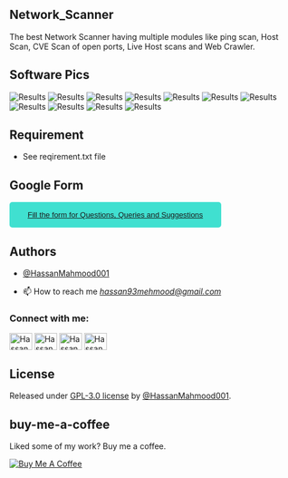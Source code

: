 ## Network_Scanner
The best Network Scanner having multiple modules like ping scan, Host Scan, CVE Scan of open ports, Live Host scans and Web Crawler.


## Software Pics
![Results](https://github.com/Muhammad-Nouman-Ahmed/Network_Scanner/blob/main/img/1.PNG)
![Results](https://github.com/Muhammad-Nouman-Ahmed/Network_Scanner/blob/main/img/2.PNG)
![Results](https://github.com/Muhammad-Nouman-Ahmed/Network_Scanner/blob/main/img/3.PNG)
![Results](https://github.com/Muhammad-Nouman-Ahmed/Network_Scanner/blob/main/img/4.PNG)
![Results](https://github.com/Muhammad-Nouman-Ahmed/Network_Scanner/blob/main/img/5.PNG)
![Results](https://github.com/Muhammad-Nouman-Ahmed/Network_Scanner/blob/main/img/6.PNG)
![Results](https://github.com/Muhammad-Nouman-Ahmed/Network_Scanner/blob/main/img/7.PNG)
![Results](https://github.com/Muhammad-Nouman-Ahmed/Network_Scanner/blob/main/img/8.PNG)
![Results](https://github.com/Muhammad-Nouman-Ahmed/Network_Scanner/blob/main/img/9.PNG)
![Results](https://github.com/Muhammad-Nouman-Ahmed/Network_Scanner/blob/main/img/10.PNG)
![Results](https://github.com/Muhammad-Nouman-Ahmed/Network_Scanner/blob/main/img/11.PNG)


## Requirement
* See reqirement.txt file


## Google Form

<button style="background-color: turquoise; border: none; border-radius: 5px; color: #333; padding: 15px 32px"><a href="https://forms.gle/SYnzFwyqx3fxL3zGA" target="blank"> Fill the form for Questions, Queries and Suggestions</a></button>



## Authors

- [@HassanMahmood001](https://github.com/HassanMahmood001)


- 📫 How to reach me *hassan93mehmood@gmail.com*

<h3 align="left">Connect with me:</h3>
<p align="left">
<a href="https://twitter.com/hassanmehmood01" target="blank"><img align="center" src="https://raw.githubusercontent.com/rahuldkjain/github-profile-readme-generator/master/src/images/icons/Social/twitter.svg" alt="Hassan_Mahmood" height="30" width="40" /></a>
<a href="https://linkedin.com/in/hassanmahmood01" target="blank"><img align="center" src="https://raw.githubusercontent.com/rahuldkjain/github-profile-readme-generator/master/src/images/icons/Social/linked-in-alt.svg" alt="Hassan_Mahmood" height="30" width="40" /></a>
<a href="https://instagram.com/hassanmehmood01" target="blank"><img align="center" src="https://raw.githubusercontent.com/rahuldkjain/github-profile-readme-generator/master/src/images/icons/Social/instagram.svg" alt="Hassan_Mahmood" height="30" width="40" /></a>
<a href="https://www.hackerrank.com/hassanmahmood01" target="blank"><img align="center" src="https://raw.githubusercontent.com/rahuldkjain/github-profile-readme-generator/master/src/images/icons/Social/hackerrank.svg" alt="Hassan_Mahmood" height="30" width="40" /></a>
</p>

## License

Released under [GPL-3.0 license](/LICENSE) by [@HassanMahmood001](https://github.com/HassanMahmood001).


## buy-me-a-coffee
Liked some of my work? Buy me a coffee.

<a href="https://www.buymeacoffee.com/hassan01" target="_blank"><img src="https://bmc-cdn.nyc3.digitaloceanspaces.com/BMC-button-images/custom_images/orange_img.png" alt="Buy Me A Coffee" style="height: auto !important;width: auto !important;" ></a>

